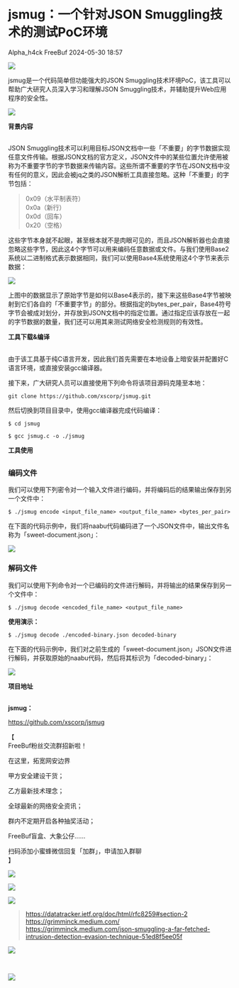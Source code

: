 #  jsmug：一个针对JSON Smuggling技术的测试PoC环境   
Alpha_h4ck  FreeBuf   2024-05-30 18:57  
  
![](https://mmbiz.qpic.cn/mmbiz_gif/qq5rfBadR38jUokdlWSNlAjmEsO1rzv3srXShFRuTKBGDwkj4gvYy34iajd6zQiaKl77Wsy9mjC0xBCRg0YgDIWg/640?wx_fmt=gif "")  
  
  
jsmug是一个代码简单但功能强大的JSON Smuggling技术环境PoC，该工具可以帮助广大研究人员深入学习和理解JSON Smuggling技术，并辅助提升Web应用程序的安全性。  
  
  
![](https://mmbiz.qpic.cn/mmbiz_jpg/qq5rfBadR3ib9MJ15qcLJFfk52icfyaG8iaFthO33WGBI4aXeib4d8X9QoAfW0NsagpMKkfIMNNyibayiarylNrhqC8Q/640?wx_fmt=jpeg&from=appmsg "")  
  
  
**背景内容**  
  
  
##   
  
JSON Smuggling技术可以利用目标JSON文档中一些「不重要」的字节数据实现任意文件传输。根据JSON文档的官方定义，JSON文件中的某些位置允许使用被称为不重要字节的字节数据来传输内容。这些所谓不重要的字节在JSON文档中没有任何的意义，因此会被jq之类的JSON解析工具直接忽略。这种「不重要」的字节包括：  
  
> 0x09（水平制表符）  
> 0x0a（新行）  
> 0x0d（回车）  
> 0x20（空格）  
  
  
  
这些字节本身就不起眼，甚至根本就不是肉眼可见的，而且JSON解析器也会直接忽略这些字节，因此这4个字节可以用来编码任意数据或文件。与我们使用Base2系统以二进制格式表示数据相同，我们可以使用Base4系统使用这4个字节来表示数据：  
  
  
![](https://mmbiz.qpic.cn/mmbiz_jpg/qq5rfBadR3ib9MJ15qcLJFfk52icfyaG8iaMM7KUj74CrakWjxhToGn859aEsoTLEm6onjQtoKVnHdNfiaOUsZdHug/640?wx_fmt=jpeg&from=appmsg "")  
  
  
上图中的数据显示了原始字节是如何以Base4表示的，接下来这些Base4字节被映射到它们各自的「不重要字节」的部分。根据指定的bytes_per_pair，Base4符号字节会被成对划分，并存放到JSON文档中的指定位置。通过指定应该存放在一起的字节数据的数量，我们还可以用其来测试网络安全检测规则的有效性。  
  
  
**工具下载&编译**  
  
  
##   
  
由于该工具基于纯C语言开发，因此我们首先需要在本地设备上暗安装并配置好C语言环境，或直接安装gcc编译器。  
  
  
接下来，广大研究人员可以直接使用下列命令将该项目源码克隆至本地：  
```
git clone https://github.com/xscorp/jsmug.git
```  
  
  
然后切换到项目目录中，使用gcc编译器完成代码编译：  
```
$ cd jsmug

$ gcc jsmug.c -o ./jsmug
```  
  
**工具使用**  
  
  
##   
### 编码文件  
  
  
我们可以使用下列密令对一个输入文件进行编码，并将编码后的结果输出保存到另一个文件中：  
```
$ ./jsmug encode <input_file_name> <output_file_name> <bytes_per_pair>
```  
  
  
在下面的代码示例中，我们将naabu代码编码进了一个JSON文件中，输出文件名称为「sweet-document.json」：  
  
  
![](https://mmbiz.qpic.cn/mmbiz_jpg/qq5rfBadR3ib9MJ15qcLJFfk52icfyaG8iaicQIcNsnzS2zWaZpsBoUdgenRQ9cBQGITbYeXY4qkguibvxylewVAB8Q/640?wx_fmt=jpeg&from=appmsg "")  
  
### 解码文件  
  
  
我们可以使用下列命令对一个已编码的文件进行解码，并将输出的结果保存到另一个文件中：  
```
$ ./jsmug decode <encoded_file_name> <output_file_name>
```  
  
**使用演示：**  
```
$ ./jsmug decode ./encoded-binary.json decoded-binary
```  
  
在下面的代码示例中，我们对之前生成的「sweet-document.json」JSON文件进行解码，并获取原始的naabu代码，然后将其标识为「decoded-binary」：  
  
  
![](https://mmbiz.qpic.cn/mmbiz_jpg/qq5rfBadR3ib9MJ15qcLJFfk52icfyaG8iaMH51lTtMbnzUCIPlBCdEHamBmuASOTOZt8zfS3jVEnPKIbVHEbuvgw/640?wx_fmt=jpeg&from=appmsg "")  
  
  
**项目地址**  
  
  
##   
  
**jsmug：**  
  
https://github.com/xscorp/jsmug  
  
  
【  
FreeBuf粉丝交流群招新啦！  
  
在这里，拓宽网安边界  
  
甲方安全建设干货；  
  
乙方最新技术理念；  
  
全球最新的网络安全资讯；  
  
群内不定期开启各种抽奖活动；  
  
FreeBuf盲盒、大象公仔......  
  
扫码添加小蜜蜂微信回复「加群」，申请加入群聊  
】  
  
![](https://mmbiz.qpic.cn/mmbiz_jpg/qq5rfBadR3ich6ibqlfxbwaJlDyErKpzvETedBHPS9tGHfSKMCEZcuGq1U1mylY7pCEvJD9w60pWp7NzDjmM2BlQ/640?wx_fmt=other&wxfrom=5&wx_lazy=1&wx_co=1&tp=webp "")  
  
  
![](https://mmbiz.qpic.cn/mmbiz_png/oQ6bDiaGhdyodyXHMOVT6w8DobNKYuiaE7OzFMbpar0icHmzxjMvI2ACxFql4Wbu2CfOZeadq1WicJbib6FqTyxEx6Q/640?wx_fmt=other&wxfrom=5&wx_lazy=1&wx_co=1&tp=webp "")  
  
![](https://mmbiz.qpic.cn/mmbiz_png/qq5rfBadR3icEEJemUSFlfufMicpZeRJZJ61icYlLmBLDpdYEZ7nIzpGovpHjtxITB6ibiaC3R5hoibVkQsVLQfdK57w/640?wx_fmt=other&wxfrom=5&wx_lazy=1&wx_co=1&tp=webp "")  
> https://datatracker.ietf.org/doc/html/rfc8259#section-2  
> https://grimminck.medium.com/  
> https://grimminck.medium.com/json-smuggling-a-far-fetched-intrusion-detection-evasion-technique-51ed8f5ee05f  
  
  
![](https://mmbiz.qpic.cn/mmbiz_png/qq5rfBadR3icEEJemUSFlfufMicpZeRJZJ7JfyOicficFrgrD4BHnIMtgCpBbsSUBsQ0N7pHC7YpU8BrZWWwMMghoQ/640?wx_fmt=other&wxfrom=5&wx_lazy=1&wx_co=1&tp=webp "")  
  
[](https://mp.weixin.qq.com/s?__biz=Mzg2MTAwNzg1Ng==&mid=2247493836&idx=1&sn=618ec2e0ea830222e8c14ea4c912ef27&scene=21#wechat_redirect)  
  
[](http://mp.weixin.qq.com/s?__biz=Mzg2MTAwNzg1Ng==&mid=2247493767&idx=1&sn=9b3400e4901e706ab29b1df75b4906fa&chksm=ce1f1218f9689b0e58e78c64d26531983b65daede2e93dbecd43d4b134cae1212d4fa69cf29b&scene=21#wechat_redirect)  
[](https://mp.weixin.qq.com/s?__biz=MjM5NjA0NjgyMA==&mid=2651253272&idx=1&sn=82468d927062b7427e3ca8a912cb2dc7&scene=21#wechat_redirect)  
  
![](https://mmbiz.qpic.cn/mmbiz_gif/qq5rfBadR3icF8RMnJbsqatMibR6OicVrUDaz0fyxNtBDpPlLfibJZILzHQcwaKkb4ia57xAShIJfQ54HjOG1oPXBew/640?wx_fmt=gif&wxfrom=5&wx_lazy=1&tp=webp "")  
  
